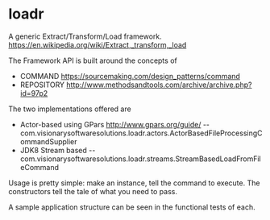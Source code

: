 # loadr
A generic Extract/Transform/Load framework.
https://en.wikipedia.org/wiki/Extract,_transform,_load

The Framework API is built around the concepts of
- COMMAND https://sourcemaking.com/design_patterns/command
- REPOSITORY http://www.methodsandtools.com/archive/archive.php?id=97p2

The two implementations offered are
- Actor-based using GPars http://www.gpars.org/guide/
-- com.visionarysoftwaresolutions.loadr.actors.ActorBasedFileProcessingCommandSupplier
- JDK8 Stream based
-- com.visionarysoftwaresolutions.loadr.streams.StreamBasedLoadFromFileCommand

Usage is pretty simple: make an instance, tell the command to execute.
The constructors tell the tale of what you need to pass.

A sample application structure can be seen in the functional tests of 
each.
